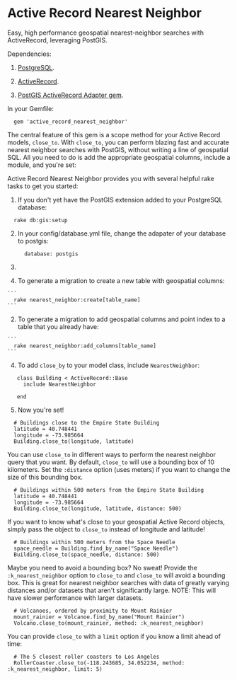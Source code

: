 # Active Record Nearest Neighbor

Easy, high performance geospatial nearest-neighbor searches with ActiveRecord, leveraging PostGIS.

Dependencies:

1. [PostgreSQL](http://www.postgresql.org/).

2. [ActiveRecord](https://github.com/rails/rails/tree/master/activerecord).

3. [PostGIS ActiveRecord Adapter gem](https://github.com/rgeo/activerecord-postgis-adapter).

In your Gemfile:

```
  gem 'active_record_nearest_neighbor'
```

The central feature of this gem is a scope method for your Active Record models, `close_to`. With `close_to`, you can perform blazing fast and accurate nearest neighbor searches with PostGIS, without writing a line of geospatial SQL. All you need to do is add the appropriate geospatial columns, include a module, and you're set:

Active Record Nearest Neighbor provides you with several helpful rake tasks to get you started:

1. If you don't yet have the PostGIS extension added to your PostgreSQL database:

  ```
    rake db:gis:setup
  ```

2. In your config/database.yml file, change the adapater of your database to postgis:

    ```
      database: postgis
    ```

3. 
  1. To generate a migration to create a new table with geospatial columns:

    ```
      rake nearest_neighbor:create[table_name]
    ```

  2. To generate a migration to add geospatial columns and point index to a table that you already have:

    ```
      rake nearest_neighbor:add_columns[table_name]
    ```

4. To add `close_by` to your model class, include `NearestNeighbor`:

  ```
     class Building < ActiveRecord::Base
       include NearestNeighbor

     end
  ```

5. Now you're set!

  ```
    # Buildings close to the Empire State Building
    latitude = 40.748441
    longitude = -73.985664
    Building.close_to(longitude, latitude)
  ```

You can use `close_to` in different ways to perform the nearest neighbor query that you want. By default, `close_to` will use a bounding box of 10 kilometers. Set the `:distance` option (uses meters) if you want to change the size of this bounding box.


  ```
    # Buildings within 500 meters from the Empire State Building
    latitude = 40.748441
    longitude = -73.985664
    Building.close_to(longitude, latitude, distance: 500)
  ```

If you want to know what's close to your geospatial Active Record objects, simply pass the object to `close_to` instead of longitude and latitude!

  ```
    # Buildings within 500 meters from the Space Needle 
    space_needle = Building.find_by_name("Space Needle")
    Building.close_to(space_needle, distance: 500)
  ```

Maybe you need to avoid a bounding box? No sweat! Provide the `:k_nearest_neighbor` option to `close_to` and `close_to` will avoid a bounding box. This is great for nearest neighbor searches with data of greatly varying distances and/or datasets that aren't significantly large. NOTE: This will have slower performance with larger datasets.

  ```
    # Volcanoes, ordered by proximity to Mount Rainier 
    mount_rainier = Volcanoe.find_by_name("Mount Rainier")
    Volcano.close_to(mount_rainier, method: :k_nearest_neighbor)
  ```

You can provide `close_to` with a `limit` option if you know a limit ahead of time:

  ```
    # The 5 closest roller coasters to Los Angeles 
    RollerCoaster.close_to(-118.243685, 34.052234, method: :k_nearest_neighbor, limit: 5)
  ```
